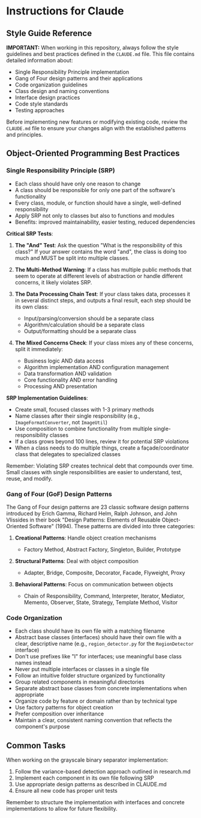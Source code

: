 # Instructions for Claude

## Style Guide Reference

**IMPORTANT:** When working in this repository, always follow the style guidelines and best practices defined in the `CLAUDE.md` file. This file contains detailed information about:

- Single Responsibility Principle implementation
- Gang of Four design patterns and their applications
- Code organization guidelines
- Class design and naming conventions
- Interface design practices
- Code style standards
- Testing approaches

Before implementing new features or modifying existing code, review the `CLAUDE.md` file to ensure your changes align with the established patterns and principles.

## Object-Oriented Programming Best Practices

### Single Responsibility Principle (SRP)
- Each class should have only one reason to change
- A class should be responsible for only one part of the software's functionality
- Every class, module, or function should have a single, well-defined responsibility
- Apply SRP not only to classes but also to functions and modules
- Benefits: improved maintainability, easier testing, reduced dependencies

**Critical SRP Tests**: 
1. **The "And" Test**: Ask the question "What is the responsibility of this class?" If your answer contains the word "and", the class is doing too much and MUST be split into multiple classes.

2. **The Multi-Method Warning**: If a class has multiple public methods that seem to operate at different levels of abstraction or handle different concerns, it likely violates SRP.

3. **The Data Processing Chain Test**: If your class takes data, processes it in several distinct steps, and outputs a final result, each step should be its own class:
   - Input/parsing/conversion should be a separate class
   - Algorithm/calculation should be a separate class
   - Output/formatting should be a separate class

4. **The Mixed Concerns Check**: If your class mixes any of these concerns, split it immediately:
   - Business logic AND data access
   - Algorithm implementation AND configuration management
   - Data transformation AND validation
   - Core functionality AND error handling
   - Processing AND presentation

**SRP Implementation Guidelines**:
- Create small, focused classes with 1-3 primary methods
- Name classes after their single responsibility (e.g., `ImageFormatConverter`, not `ImageUtil`)
- Use composition to combine functionality from multiple single-responsibility classes
- If a class grows beyond 100 lines, review it for potential SRP violations
- When a class needs to do multiple things, create a façade/coordinator class that delegates to specialized classes

Remember: Violating SRP creates technical debt that compounds over time. Small classes with single responsibilities are easier to understand, test, reuse, and modify.

### Gang of Four (GoF) Design Patterns
The Gang of Four design patterns are 23 classic software design patterns introduced by Erich Gamma, Richard Helm, Ralph Johnson, and John Vlissides in their book "Design Patterns: Elements of Reusable Object-Oriented Software" (1994). These patterns are divided into three categories:

1. **Creational Patterns**: Handle object creation mechanisms
   - Factory Method, Abstract Factory, Singleton, Builder, Prototype

2. **Structural Patterns**: Deal with object composition
   - Adapter, Bridge, Composite, Decorator, Facade, Flyweight, Proxy

3. **Behavioral Patterns**: Focus on communication between objects
   - Chain of Responsibility, Command, Interpreter, Iterator, Mediator, Memento, Observer, State, Strategy, Template Method, Visitor

### Code Organization
- Each class should have its own file with a matching filename
- Abstract base classes (interfaces) should have their own file with a clear, descriptive name (e.g., `region_detector.py` for the `RegionDetector` interface)
- Don't use prefixes like "I" for interfaces; use meaningful base class names instead
- Never put multiple interfaces or classes in a single file
- Follow an intuitive folder structure organized by functionality
- Group related components in meaningful directories
- Separate abstract base classes from concrete implementations when appropriate
- Organize code by feature or domain rather than by technical type
- Use factory patterns for object creation
- Prefer composition over inheritance
- Maintain a clear, consistent naming convention that reflects the component's purpose

## Common Tasks

When working on the grayscale binary separator implementation:
1. Follow the variance-based detection approach outlined in research.md
2. Implement each component in its own file following SRP
3. Use appropriate design patterns as described in CLAUDE.md
4. Ensure all new code has proper unit tests

Remember to structure the implementation with interfaces and concrete implementations to allow for future flexibility.